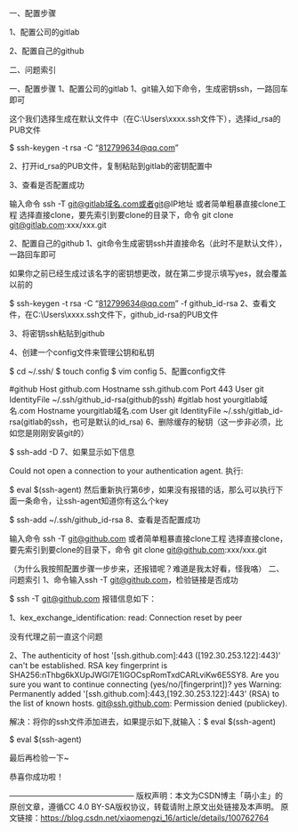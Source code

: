 一、配置步骤

 1、配置公司的gitlab

2、配置自己的github

二、问题索引

一、配置步骤
 1、配置公司的gitlab
1、git输入如下命令，生成密钥ssh，一路回车即可

这个我们选择生成在默认文件中（在C:\Users\xxxx\.ssh文件下），选择id_rsa的PUB文件

$ ssh-keygen -t rsa -C “812799634@qq.com”

2、打开id_rsa的PUB文件，复制粘贴到gitlab的密钥配置中

3、查看是否配置成功

输入命令 ssh -T git@gitlab域名.com或者git@IP地址
或者简单粗暴直接clone工程
选择直接clone，要先索引到要clone的目录下，命令 git clone git@gitlab.com:xxx/xxx.git

2、配置自己的github
1、git命令生成密钥ssh并直接命名（此时不是默认文件），一路回车即可

如果你之前已经生成过该名字的密钥想更改，就在第二步提示填写yes，就会覆盖以前的

$ ssh-keygen -t rsa -C “812799634@qq.com” -f github_id-rsa
2、查看文件，在C:\Users\xxxx\.ssh文件下，github_id-rsa的PUB文件



3、将密钥ssh粘贴到github

4、创建一个config文件来管理公钥和私钥

$ cd ~/.ssh/
$ touch config
$ vim config
5、配置config文件

#github
Host github.com
    Hostname ssh.github.com
    Port 443
    User git
    IdentityFile ~/.ssh/github_id-rsa(github的ssh)
#gitlab
host yourgitlab域名.com
    Hostname yourgitlab域名.com
    User git
    IdentityFile ~/.ssh/gitlab_id-rsa(gitlab的ssh，也可是默认的id_rsa)
6、删除缓存的秘钥（这一步非必须，比如您是刚刚安装git的）

$ ssh-add -D
7、如果显示如下信息

Could not open a connection to your authentication agent.
执行:

$ eval $(ssh-agent)
然后重新执行第6步，如果没有报错的话，那么可以执行下面一条命令，让ssh-agent知道你有这么个key

$ ssh-add ~/.ssh/github_id-rsa
8、查看是否配置成功

输入命令 ssh -T git@github.com
或者简单粗暴直接clone工程
选择直接clone，要先索引到要clone的目录下，命令 git clone git@github.com:xxx/xxx.git




（为什么我按照配置步骤一步步来，还报错呢？难道是我太好看，怪我咯）
二、问题索引
1、命令输入ssh -T git@github.com，检验链接是否成功

$ ssh -T git@github.com
报错信息如下：

1、kex_exchange_identification: read: Connection reset by peer

没有代理之前一直这个问题



2、The authenticity of host '[ssh.github.com]:443 ([192.30.253.122]:443)' can't be established.
RSA key fingerprint is SHA256:nThbg6kXUpJWGl7E1IGOCspRomTxdCARLviKw6E5SY8.
Are you sure you want to continue connecting (yes/no/[fingerprint])? yes
Warning: Permanently added '[ssh.github.com]:443,[192.30.253.122]:443' (RSA) to the list of known hosts.
git@ssh.github.com: Permission denied (publickey).



解决：将你的ssh文件添加进去，如果提示如下,就输入：$ eval $(ssh-agent)

$ eval $(ssh-agent)




最后再检验一下~

恭喜你成功啦！

————————————————
版权声明：本文为CSDN博主「萌小主」的原创文章，遵循CC 4.0 BY-SA版权协议，转载请附上原文出处链接及本声明。
原文链接：https://blog.csdn.net/xiaomengzi_16/article/details/100762764